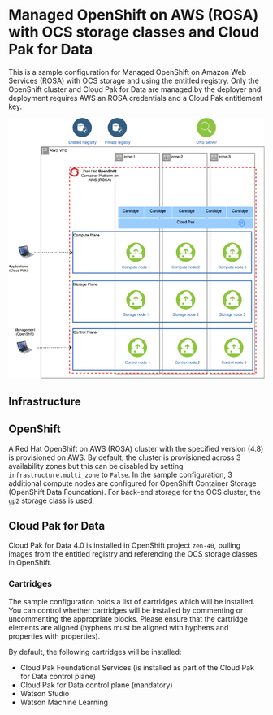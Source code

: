 # Managed OpenShift on AWS (ROSA) with OCS storage classes and Cloud Pak for Data
This is a sample configuration for Managed OpenShift on Amazon Web Services (ROSA) with OCS storage and using the entitled registry. Only the OpenShift cluster and Cloud Pak for Data are managed by the deployer and deployment requires AWS an ROSA credentials and a Cloud Pak entitlement key. 

![Picture of the environment](./sample-rosa-ocs-cp4d.png)

## Infrastructure

## OpenShift
A Red Hat OpenShift on AWS (ROSA) cluster with the specified version (4.8) is provisioned on AWS. By default, the cluster is provisioned across 3 availability zones but this can be disabled by setting `infrastructure.multi_zone` to `False`. In the sample configuration, 3 additional compute nodes are configured for OpenShift Container Storage (OpenShift Data Foundation). For back-end storage for the OCS cluster, the `gp2` storage class is used.

## Cloud Pak for Data
Cloud Pak for Data 4.0 is installed in OpenShift project `zen-40`, pulling images from the entitled registry and referencing the OCS storage classes in OpenShift.

### Cartridges
The sample configuration holds a list of cartridges which will be installed. You can control whether cartridges will be installed by commenting or uncommenting the appropriate blocks. Please ensure that the cartridge elements are aligned (hyphens must be aligned with hyphens and properties with properties).

By default, the following cartridges will be installed:
* Cloud Pak Foundational Services (is installed as part of the Cloud Pak for Data control plane)
* Cloud Pak for Data control plane (mandatory)
* Watson Studio
* Watson Machine Learning